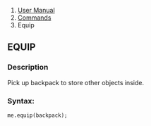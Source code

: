 <ol class="breadcrumb">
  <li><a href="#/docs/contents">User Manual</a></li>
  <li><a href="#/docs/commands">Commands</a></li>
  <li class="active">Equip</li>
</ol>

## EQUIP

### Description

Pick up backpack to store other objects inside.

### Syntax:

    me.equip(backpack);

